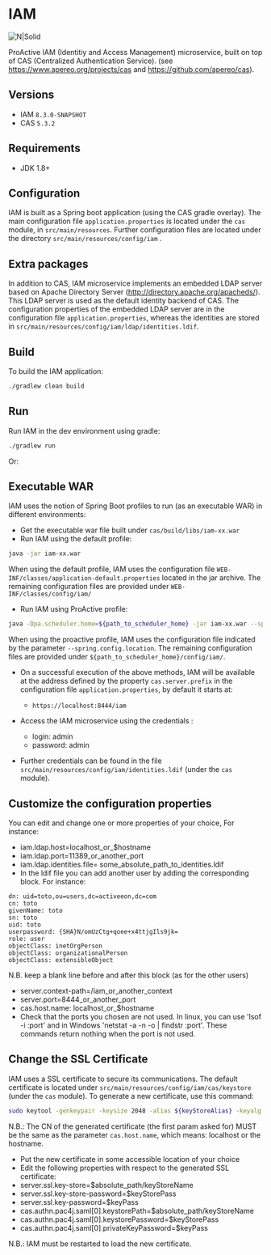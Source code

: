 IAM
============================
![N|Solid](https://try.activeeon.com/assets/image/proactive-arrow-150.png)

ProActive IAM (Identitiy and Access Management) microservice, built on top of CAS (Centralized Authentication Service).
(see https://www.apereo.org/projects/cas and https://github.com/apereo/cas).

## Versions
* IAM `8.3.0-SNAPSHOT`
* CAS `5.3.2`

## Requirements

* JDK 1.8+

## Configuration

IAM is built as a Spring boot application (using the CAS gradle overlay). The main configuration file `application.properties` is located under the `cas` module, in `src/main/resources`. Further configuration files are located under the directory `src/main/resources/config/iam` .

## Extra packages

In addition to CAS, IAM microservice implements an embedded LDAP server based on Apache Directory Server (http://directory.apache.org/apacheds/). This LDAP server is used as the default identity backend of CAS. The configuration properties of the embedded LDAP server are in the configuration file `application.properties`, whereas the identities are stored in  `src/main/resources/config/iam/ldap/identities.ldif`.

## Build
To build the IAM application:
```bash
./gradlew clean build
```

## Run
Run IAM in the dev environment using gradle:
```bash
./gradlew run
```

Or:

## Executable WAR
IAM uses the notion of Spring Boot profiles to run (as an executable WAR) in different environments:

* Get the executable war file built under `cas/build/libs/iam-xx.war`
* Run IAM using the default profile:
```bash
java -jar iam-xx.war
```
When using the default profile, IAM uses the configuration file `WEB-INF/classes/application-default.properties` located in the jar archive.  The remaining configuration files are provided under `WEB-INF/classes/config/iam/`


* Run IAM using ProActive profile:
```bash
java -Dpa.scheduler.home=${path_to_scheduler_home} -jar iam-xx.war --spring.profiles.active=proactive  --spring.config.location=${path_to_scheduler_home}/config/iam/application-proactive.properties
```
When using the proactive profile, IAM uses the configuration file indicated by the parameter `--spring.config.location`.  The remaining configuration files are provided under `${path_to_scheduler_home}/config/iam/`.


* On a successful execution of the above methods, IAM will be available at the address defined by the property `cas.server.prefix` in the configuration file `application.properties`, by default it starts at:
  * `https://localhost:8444/iam`

* Access the IAM microservice using the credentials :
  * login: admin
  * password: admin

* Further credentials can be found in the file `src/main/resources/config/iam/identities.ldif` (under the `cas` module).

## Customize the configuration properties

You can edit and change one or more properties of your choice, For instance:

* iam.ldap.host=localhost_or_$hostname
* iam.ldap.port=11389_or_another_port
* iam.ldap.identities.file= some_absolute_path_to_identities.ldif
* In the ldif file you can add another user by adding the corresponding block. For instance:
```
dn: uid=toto,ou=users,dc=activeeon,dc=com
cn: toto
givenName: toto
sn: toto
uid: toto
userpassword: {SHA}N/omUzCtg+qoee+x4ttjgIls9jk=
role: user
objectClass: inetOrgPerson
objectClass: organizationalPerson
objectClass: extensibleObject
```
N.B. keep a blank line before and after this block (as for the other users)

* server.context-path=/iam_or_another_context
* server.port=8444_or_another_port
* cas.host.name: localhost_or_$hostname
* Check that the ports you chosen are not used. In linux, you can use 'lsof -i :port' and in Windows 'netstat -a -n -o | findstr :port'. These commands return nothing when the port is not used.

## Change the SSL Certificate

IAM uses a SSL certificate to secure its communications. The default certificate is located under `src/main/resources/config/iam/cas/keystore` (under the `cas` module). To generate a new certificate, use this command:

```bash
sudo keytool -genkeypair -keysize 2048 -alias ${keyStoreAlias} -keyalg RSA -keypass ${keyPass} -keystore ${keyStoreName} -storepass ${keyStorePass}`
```
N.B.: The CN of the generated certificate (the first param asked for) MUST be the same as the parameter `cas.host.name`, which means: localhost or the hostname.

*   Put the new certificate in some accessible location of your choice
*   Edit the following properties with respect to the generated SSL certificate:
 *   server.ssl.key-store=$absolute_path/keyStoreName
 *   server.ssl.key-store-password=$keyStorePass
 *   server.ssl.key-password=$keyPass
 *   cas.authn.pac4j.saml[0].keystorePath=$absolute_path/keyStoreName
 *   cas.authn.pac4j.saml[0].keystorePassword=$keyStorePass
 *   cas.authn.pac4j.saml[0].privateKeyPassword=$keyPass

N.B.: IAM must be restarted to load the new certificate.
